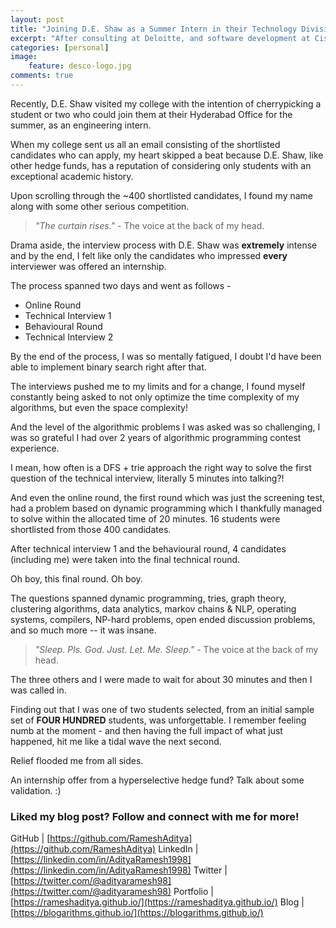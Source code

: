 ```yaml
---
layout: post
title: "Joining D.E. Shaw as a Summer Intern in their Technology Division!"
excerpt: "After consulting at Deloitte, and software development at Cisco, I'm stepping into the fintech world!"
categories: [personal]
image:
    feature: desco-logo.jpg
comments: true
---
```


Recently, D.E. Shaw visited my college with the intention of cherrypicking a student or two who could join them at their Hyderabad Office for the summer, as an engineering intern.

When my college sent us all an email consisting of the shortlisted candidates who can apply, my heart skipped a beat because D.E. Shaw, like other hedge funds, has a reputation of considering only students with an exceptional academic history. 

Upon scrolling through the ~400 shortlisted candidates, I found my name along with some other serious competition.

> *"The curtain rises."* - The voice at the back of my head.

Drama aside, the interview process with D.E. Shaw was **extremely** intense and by the end, I felt like only the candidates who impressed **every** interviewer was offered an internship.

The process spanned two days and went as follows -
- Online Round
- Technical Interview 1
- Behavioural Round
- Technical Interview 2

By the end of the process, I was so mentally fatigued, I doubt I'd have been able to implement binary search right after that.

The interviews pushed me to my limits and for a change, I found myself constantly being asked to not only optimize the time complexity of my algorithms, but even the space complexity!

And the level of the algorithmic problems I was asked was so challenging, I was so grateful I had over 2 years of algorithmic programming contest experience.

I mean, how often is a DFS + trie approach the right way to solve the first question of the technical interview, literally 5 minutes into talking?!

And even the online round, the first round which was just the screening test, had a problem based on dynamic programming which I thankfully managed to solve within the allocated time of 20 minutes. 16 students were shortlisted from those 400 candidates. 

After technical interview 1 and the behavioural round, 4 candidates (including me) were taken into the final technical round.

Oh boy, this final round. Oh boy.

The questions spanned dynamic programming, tries, graph theory, clustering algorithms, data analytics, markov chains & NLP, operating systems, compilers, NP-hard problems, open ended discussion problems, and so much more -- it was insane.

> *"Sleep. Pls. God. Just. Let. Me. Sleep."* - The voice at the back of my head.

The three others and I were made to wait for about 30 minutes and then I was called in.

Finding out that I was one of two students selected, from an initial sample set of **FOUR HUNDRED** students, was unforgettable. I remember feeling numb at the moment - and then having the full impact of what just happened, hit me like a tidal wave the next second.

Relief flooded me from all sides. 

An internship offer from a hyperselective hedge fund? Talk about some validation. :)


### Liked my blog post? Follow and connect with me for more!

GitHub | [https://github.com/RameshAditya](https://github.com/RameshAditya)
LinkedIn | [https://linkedin.com/in/AdityaRamesh1998](https://linkedin.com/in/AdityaRamesh1998)
Twitter | [https://twitter.com/@adityaramesh98](https://twitter.com/@adityaramesh98)
Portfolio | [https://rameshaditya.github.io/](https://rameshaditya.github.io/)
Blog | [https://blogarithms.github.io/](https://blogarithms.github.io/)